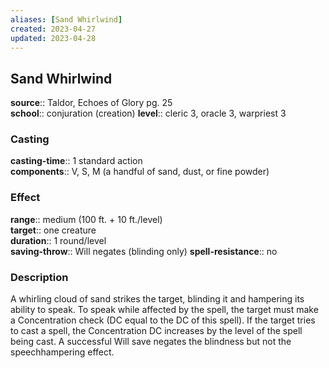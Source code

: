 ```yaml
---
aliases: [Sand Whirlwind]
created: 2023-04-27
updated: 2023-04-28
---
```


## Sand Whirlwind

**source**:: Taldor, Echoes of Glory pg. 25  
**school**:: conjuration (creation)
**level**:: cleric 3, oracle 3, warpriest 3

### Casting

**casting-time**:: 1 standard action  
**components**:: V, S, M (a handful of sand, dust, or fine powder)

### Effect

**range**:: medium (100 ft. + 10 ft./level)  
**target**:: one creature  
**duration**:: 1 round/level  
**saving-throw**:: Will negates (blinding only)
**spell-resistance**:: no

### Description

A whirling cloud of sand strikes the target, blinding it and hampering its ability to speak. To speak while affected by the spell, the target must make a Concentration check (DC equal to the DC of this spell). If the target tries to cast a spell, the Concentration DC increases by the level of the spell being cast. A successful Will save negates the blindness but not the speechhampering effect.
